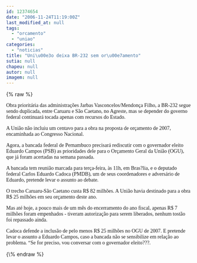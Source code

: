 ```yaml
---
id: 12374654
date: "2006-11-24T11:19:00Z"
last_modified_at: null
tags:
  - "orcamento"
  - "uniao"
categories:
  - "noticias"
title: "Uni\u00e3o deixa BR-232 sem or\u00e7amento"
sutia: null
chapeu: null
autor: null
imagem: null
---
```

{\% raw %}
<p><P><FONT face=Verdana>Obra prioritária das administrações Jarbas Vasconcelos/Mendonça Filho, a BR-232 segue sendo duplicada, entre Caruaru e São Caetano, no Agreste, mas se depender do governo federal continuará tocada apenas com recursos do Estado.</FONT></P></p>
<p><P><FONT face=Verdana>A União não incluiu um centavo para a obra na proposta de orçamento de 2007, encaminhada ao Congresso Nacional.</FONT></P></p>
<p><P><FONT face=Verdana>Agora, a bancada federal de Pernambuco precisará rediscutir com o governador eleito Eduardo Campos (PSB) as prioridades dele para o Orçamento Geral da União (OGU), que já foram acertadas na semana passada.</FONT></P></p>
<p><P><FONT face=Verdana>A bancada tem reunião marcada para terça-feira, às 11h, em Bras?lia, e o deputado federal Carlos Eduardo Cadoca (PMDB), um de seus coordenadores e adversário de Eduardo, pretende levar o assunto ao debate.</FONT></P></p>
<p><P><FONT face=Verdana>O trecho Caruaru-São Caetano custa R$ 82 milhões. A União havia destinado para a obra R$ 25 milhões em seu orçamento deste ano. </FONT></P></p>
<p><P><FONT face=Verdana>Mas até hoje, a pouco mais de um mês do encerramento do ano fiscal, apenas R$ 7 milhões foram empenhados - tiveram autorização para serem liberados, nenhum tostão foi repassado ainda.</FONT></P></p>
<p><P><FONT face=Verdana>Cadoca defende a inclusão de pelo menos R$ 25 milhões no OGU de 2007. E pretende levar o assunto a Eduardo Campos, caso a bancada não se sensibilize em relação ao problema. “Se for preciso, vou conversar com o governador eleito???.</FONT></P> </p>
{\% endraw %}